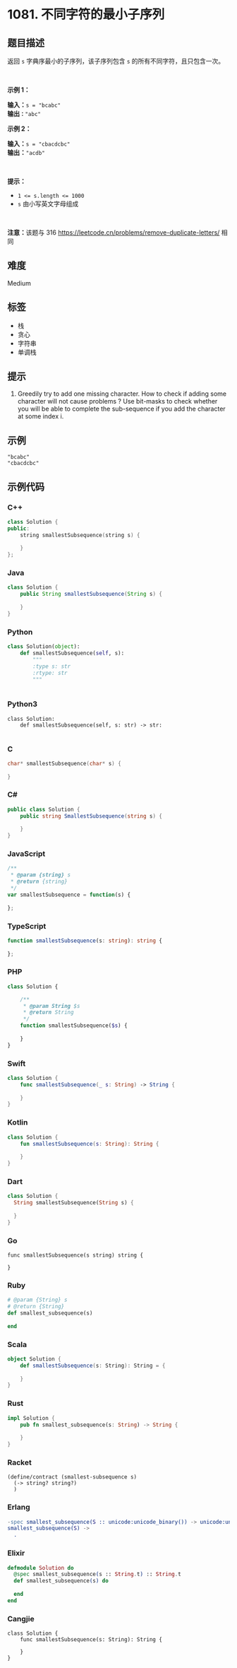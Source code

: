 # 1081. 不同字符的最小子序列

## 题目描述

<p>返回 <code>s</code> 字典序最小的<span data-keyword="subsequence-array">子序列</span>，该子序列包含 <code>s</code> 的所有不同字符，且只包含一次。</p>

<p>&nbsp;</p>

<p><strong>示例 1：</strong></p>

<pre>
<strong>输入：</strong><code>s = "bcabc"</code>
<strong>输出<code>：</code></strong><code>"abc"</code>
</pre>

<p><strong>示例 2：</strong></p>

<pre>
<strong>输入：</strong><code>s = "cbacdcbc"</code>
<strong>输出：</strong><code>"acdb"</code></pre>

<p>&nbsp;</p>

<p><strong>提示：</strong></p>

<ul>
	<li><code>1 &lt;= s.length &lt;= 1000</code></li>
	<li><code>s</code> 由小写英文字母组成</li>
</ul>

<p>&nbsp;</p>

<p><strong>注意：</strong>该题与 316 <a href="https://leetcode.cn/problems/remove-duplicate-letters/">https://leetcode.cn/problems/remove-duplicate-letters/</a> 相同</p>


## 难度

Medium

## 标签

- 栈
- 贪心
- 字符串
- 单调栈

## 提示

1. Greedily try to add one missing character. How to check if adding some character will not cause problems ? Use bit-masks to check whether you will be able to complete the sub-sequence if you add the character at some index i.

## 示例

```
"bcabc"
"cbacdcbc"
```

## 示例代码

### C++

```cpp
class Solution {
public:
    string smallestSubsequence(string s) {
        
    }
};
```

### Java

```java
class Solution {
    public String smallestSubsequence(String s) {
        
    }
}
```

### Python

```python
class Solution(object):
    def smallestSubsequence(self, s):
        """
        :type s: str
        :rtype: str
        """
        
```

### Python3

```python3
class Solution:
    def smallestSubsequence(self, s: str) -> str:
        
```

### C

```c
char* smallestSubsequence(char* s) {
    
}
```

### C#

```csharp
public class Solution {
    public string SmallestSubsequence(string s) {
        
    }
}
```

### JavaScript

```javascript
/**
 * @param {string} s
 * @return {string}
 */
var smallestSubsequence = function(s) {
    
};
```

### TypeScript

```typescript
function smallestSubsequence(s: string): string {
    
};
```

### PHP

```php
class Solution {

    /**
     * @param String $s
     * @return String
     */
    function smallestSubsequence($s) {
        
    }
}
```

### Swift

```swift
class Solution {
    func smallestSubsequence(_ s: String) -> String {
        
    }
}
```

### Kotlin

```kotlin
class Solution {
    fun smallestSubsequence(s: String): String {
        
    }
}
```

### Dart

```dart
class Solution {
  String smallestSubsequence(String s) {
    
  }
}
```

### Go

```golang
func smallestSubsequence(s string) string {
    
}
```

### Ruby

```ruby
# @param {String} s
# @return {String}
def smallest_subsequence(s)
    
end
```

### Scala

```scala
object Solution {
    def smallestSubsequence(s: String): String = {
        
    }
}
```

### Rust

```rust
impl Solution {
    pub fn smallest_subsequence(s: String) -> String {
        
    }
}
```

### Racket

```racket
(define/contract (smallest-subsequence s)
  (-> string? string?)
  )
```

### Erlang

```erlang
-spec smallest_subsequence(S :: unicode:unicode_binary()) -> unicode:unicode_binary().
smallest_subsequence(S) ->
  .
```

### Elixir

```elixir
defmodule Solution do
  @spec smallest_subsequence(s :: String.t) :: String.t
  def smallest_subsequence(s) do
    
  end
end
```

### Cangjie

```cangjie
class Solution {
    func smallestSubsequence(s: String): String {

    }
}
```

